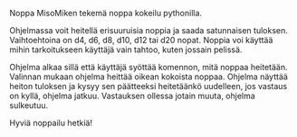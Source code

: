 Noppa
MisoMiken tekemä noppa kokeilu pythonilla.

Ohjelmassa voit heitellä erisuuruisia noppia ja saada satunnaisen tuloksen.
  Vaihtoehtoina on d4, d6, d8, d10, d12 tai d20 nopat.
  Noppia voi käyttää mihin tarkoitukseen käyttäjä vain tahtoo, kuten jossain pelissä.

  Ohjelma alkaa sillä että käyttäjä syöttää komennon, mitä noppaa heitetään. Valinnan mukaan ohjelma heittää oikean kokoista noppaa.
    Ohjelma näyttää heiton tuloksen ja kysyy sen päätteeksi heitetäänkö uudelleen, jos vastaus on kyllä, ohjelma jatkuu.
    Vastauksen ollessa jotain muuta, ohjelma sulkeutuu.

Hyviä noppailu hetkiä!
